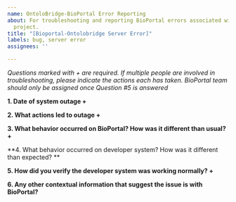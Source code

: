 ```yaml
---
name: OntoloBridge-BioPortal Error Reporting
about: For troubleshooting and reporting BioPortal errors associated with the OntoloBridge
  project.
title: "[Bioportal-Ontolobridge Server Error]"
labels: bug, server error
assignees: ''

---
```


*Questions marked with + are required. If multiple people are involved in troubleshooting, please indicate the actions each has taken. BioPortal team should only be assigned once Question #5 is answered*

**1. Date of system outage +**


**2. What actions led to outage +**



**3. What behavior occurred on BioPortal? How was it different than usual? +**




**4. What behavior occurred on developer system? How was it different than expected? **




**5. How did you verify the developer system was working normally? +**




**6. Any other contextual information that suggest the issue is with BioPortal?**
